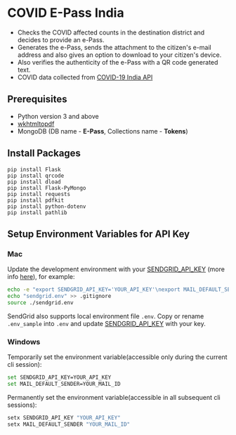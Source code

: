 # COVID E-Pass India
* Checks the COVID affected counts in the destination district and decides to provide an e-Pass.
* Generates the e-Pass, sends the attachment to the citizen's e-mail address and also gives an option to download to your citizen's device.
* Also verifies the authenticity of the e-Pass with a QR code generated text.
* COVID data collected from [COVID-19 India API](http://api.covid19india.org/v4/data.json)

## Prerequisites
- Python version 3 and above
- [wkhtmltopdf](https://wkhtmltopdf.org/downloads.html) 
- MongoDB (DB name - **E-Pass**, Collections name - **Tokens**)
## Install Packages
```
pip install Flask
pip install qrcode
pip install dload
pip install Flask-PyMongo
pip install requests
pip install pdfkit
pip install python-dotenv
pip install pathlib
```

## Setup Environment Variables for API Key
### Mac

Update the development environment with your [SENDGRID_API_KEY](https://app.sendgrid.com/settings/api_keys) (more info [here](https://sendgrid.com/docs/User_Guide/Settings/api_keys.html)), for example:

```bash
echo -e "export SENDGRID_API_KEY='YOUR_API_KEY'\nexport MAIL_DEFAULT_SENDER='YOUR_MAIL_ID'" > sendgrid.env > sendgrid.env
echo "sendgrid.env" >> .gitignore
source ./sendgrid.env
```
SendGrid also supports local environment file `.env`. Copy or rename `.env_sample` into `.env` and update [SENDGRID_API_KEY](https://app.sendgrid.com/settings/api_keys) with your key.

### Windows
Temporarily set the environment variable(accessible only during the current cli session):
```bash
set SENDGRID_API_KEY=YOUR_API_KEY
set MAIL_DEFAULT_SENDER=YOUR_MAIL_ID
```
Permanently set the environment variable(accessible in all subsequent cli sessions):
```bash
setx SENDGRID_API_KEY "YOUR_API_KEY"
setx MAIL_DEFAULT_SENDER "YOUR_MAIL_ID"
```

